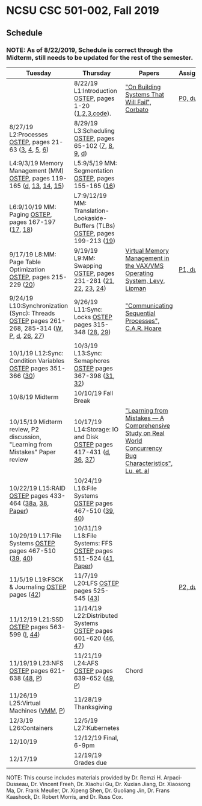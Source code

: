 # NCSU CSC 501-002, Fall 2019

## Schedule 

### NOTE:  As of 8/22/2019, Schedule is correct through the Midterm, still needs to be updated for the rest of the semester.

| Tuesday | Thursday | Papers | Assignments |
|-----|-----|-----|-----|
| | 8/22/19	L1:Introduction  [OSTEP](http://pages.cs.wisc.edu/~remzi/OSTEP/), pages 1-20 ([1](http://pages.cs.wisc.edu/~remzi/OSTEP/preface.pdf),[2](http://pages.cs.wisc.edu/~remzi/OSTEP/dialogue-threeeasy.pdf),[3](http://pages.cs.wisc.edu/~remzi/OSTEP/intro.pdf),[code](http://pages.cs.wisc.edu/~remzi/OSTEP/Code/code.intro.tgz)). |  ["On Building Systems That Will Fail", Corbato](http://larch-www.lcs.mit.edu:8001/~corbato/turing91/) | [P0, due 9/7](https://people.engr.ncsu.edu/gjin2/Classes/501/Fall2019/assignments/PA0/pa0.html) |
| 8/27/19	L2:Processes [OSTEP](http://pages.cs.wisc.edu/~remzi/OSTEP/), pages 21-63 ([3](http://www.cs.wisc.edu/~remzi/OSTEP/dialogue-virtualization.pdf), [4](http://www.cs.wisc.edu/~remzi/OSTEP/cpu-intro.pdf), [5](http://www.cs.wisc.edu/~remzi/OSTEP/cpu-api.pdf), [6](http://www.cs.wisc.edu/~remzi/OSTEP/cpu-mechanisms.pdf))| 8/29/19	L3:Scheduling [OSTEP](http://pages.cs.wisc.edu/~remzi/OSTEP/), pages 65-102 ([7](http://www.cs.wisc.edu/~remzi/OSTEP/cpu-sched.pdf), [8](http://www.cs.wisc.edu/~remzi/OSTEP/cpu-sched-mlfq.pdf), [9](http://pages.cs.wisc.edu/~remzi/OSTEP/cpu-sched-lottery.pdf), [d](http://www.cs.wisc.edu/~remzi/OSTEP/cpu-dialogue.pdf))  | | | 
| L4:9/3/19	Memory Management (MM) [OSTEP](http://pages.cs.wisc.edu/~remzi/OSTEP/), pages 119-165 ([d](http://www.cs.wisc.edu/~remzi/OSTEP/dialogue-vm.pdf), [13](http://www.cs.wisc.edu/~remzi/OSTEP/vm-intro.pdf), [14](http://www.cs.wisc.edu/~remzi/OSTEP/vm-api.pdf), [15](http://www.cs.wisc.edu/~remzi/OSTEP/vm-mechanism.pdf)) |	L5:9/5/19	MM: Segmentation [OSTEP](http://pages.cs.wisc.edu/~remzi/OSTEP/), pages 155-165 ([16](http://www.cs.wisc.edu/~remzi/OSTEP/vm-segmentation.pdf))	| | |
| L6:9/10/19	MM: Paging [OSTEP](http://pages.cs.wisc.edu/~remzi/OSTEP/), pages 167-197 ([17](http://pages.cs.wisc.edu/~remzi/OSTEP/vm-freespace.pdf), [18](http://www.cs.wisc.edu/~remzi/OSTEP/vm-paging.pdf)) |	L7:9/12/19	MM: Translation-Lookaside-Buffers (TLBs)	[OSTEP](http://pages.cs.wisc.edu/~remzi/OSTEP/), pages 199-213 ([19](http://www.cs.wisc.edu/~remzi/OSTEP/vm-tlbs.pdf))	| | |
| 9/17/19	L8:MM: Page Table Optimization [OSTEP](http://pages.cs.wisc.edu/~remzi/OSTEP/), pages 215-229 ([20](http://www.cs.wisc.edu/~remzi/OSTEP/vm-smalltables.pdf)) |	9/19/19	L9:MM: Swapping	[OSTEP](http://pages.cs.wisc.edu/~remzi/OSTEP/), pages 231-281 ([21](http://www.cs.wisc.edu/~remzi/OSTEP/vm-beyondphys.pdf), [22](http://www.cs.wisc.edu/~remzi/OSTEP/vm-beyondphys-policy.pdf), [23](http://www.cs.wisc.edu/~remzi/OSTEP/vm-vax.pdf),  [24](http://www.cs.wisc.edu/~remzi/OSTEP/vm-dialogue.pdf))	| [Virtual Memory Management in the VAX/VMS Operating System, Levy, Lipman](https://users.soe.ucsc.edu/~sbrandt/221/Papers/Memory/levy-computer82.pdf) | [P1, due 9/28](https://people.engr.ncsu.edu/gjin2/Classes/501/Fall2019/assignments/PA1/pa1.html) |
| 9/24/19	L10:Synchronization (Sync): Threads [OSTEP](http://pages.cs.wisc.edu/~remzi/OSTEP/) pages 261-268, 285-314 ([W](http://en.wikipedia.org/wiki/Working_set), [P](http://denninginstitute.com/pjd/PUBS/WSModel_1968.pdf), [d](http://www.cs.wisc.edu/~remzi/OSTEP/dialogue-concurrency.pdf), [26](http://www.cs.wisc.edu/~remzi/OSTEP/threads-intro.pdf), [27](http://www.cs.wisc.edu/~remzi/OSTEP/threads-api.pdf)) | 9/26/19	L11:Sync: Locks [OSTEP](http://pages.cs.wisc.edu/~remzi/OSTEP/) pages 315-348 ([28](http://www.cs.wisc.edu/~remzi/OSTEP/threads-locks.pdf), [29](http://www.cs.wisc.edu/~remzi/OSTEP/threads-locks-usage.pdf))	| ["Communicating Sequential Processes", C.A.R. Hoare](https://www.cs.cmu.edu/~crary/819-f09/Hoare78.pdf)||	
| 10/1/19	L12:Sync: Condition Variables [OSTEP](http://pages.cs.wisc.edu/~remzi/OSTEP/) pages 351-366 ([30](http://pages.cs.wisc.edu/~remzi/OSTEP/threads-cv.pdf)) | 10/3/19	L13:Sync: Semaphores	[OSTEP](http://pages.cs.wisc.edu/~remzi/OSTEP/) pages 367-398 ([31](http://www.cs.wisc.edu/~remzi/OSTEP/threads-sema.pdf),  [32](http://www.cs.wisc.edu/~remzi/OSTEP/threads-bugs.pdf))	| | |
| 10/8/19	Midterm | 10/10/19 Fall Break	| | |
| 10/15/19 Midterm review, P2 discussion, "Learning from Mistakes" Paper review |	10/17/19 L14:Storage: IO and Disk [OSTEP](http://pages.cs.wisc.edu/~remzi/OSTEP/) pages 417-431 ([d](http://www.cs.wisc.edu/~remzi/OSTEP/dialogue-persistence.pdf), [36](http://www.cs.wisc.edu/~remzi/OSTEP/file-devices.pdf), [37](http://www.cs.wisc.edu/~remzi/OSTEP/file-disks.pdf))  | ["Learning from Mistakes — A Comprehensive Study on Real World Concurrency Bug Characteristics", Lu, et. al](https://people.engr.ncsu.edu/gjin2/Classes/501/Fall2019/paper_bug_study.pdf) | |	
| 10/22/19	L15:RAID [OSTEP](http://pages.cs.wisc.edu/~remzi/OSTEP/) pages 433-464 ([38a](http://pages.cs.wisc.edu/~remzi/OSTEP/file-disks.pdf), [38](http://www.cs.wisc.edu/~remzi/OSTEP/file-raid.pdf), [Paper](paper_raid.pdf))	| 10/24/19 L16:File Systems [OSTEP](http://pages.cs.wisc.edu/~remzi/OSTEP/) pages 467-510 ([39](http://www.cs.wisc.edu/~remzi/OSTEP/file-intro.pdf), [40](http://www.cs.wisc.edu/~remzi/OSTEP/file-implementation.pdf)) | | |
| 10/29/19	L17:File Systems [OSTEP](http://pages.cs.wisc.edu/~remzi/OSTEP/) pages 467-510 ([39](http://www.cs.wisc.edu/~remzi/OSTEP/file-intro.pdf), [40](http://www.cs.wisc.edu/~remzi/OSTEP/file-implementation.pdf))	| 10/31/19	L18:File Systems: FFS [OSTEP](http://pages.cs.wisc.edu/~remzi/OSTEP/) pages 511-524 ([41](http://www.cs.wisc.edu/~remzi/OSTEP/file-ffs.pdf), [Paper](=paper_ffs.pdf)) | | |	
| 11/5/19	L19:FSCK & Journaling [OSTEP](http://pages.cs.wisc.edu/~remzi/OSTEP/) pages ([42](http://www.cs.wisc.edu/~remzi/OSTEP/file-journaling.pdf)) | 11/7/19	L20:LFS	[OSTEP](http://pages.cs.wisc.edu/~remzi/OSTEP/) pages 525-545 ([43](http://www.cs.wisc.edu/~remzi/OSTEP/file-lfs.pdf))	| | [P2, due 11/9](https://people.engr.ncsu.edu/gjin2/Classes/501/Fall2019/assignments/PA2/pa2.html) |
| 11/12/19	L21:SSD [OSTEP](http://pages.cs.wisc.edu/~remzi/OSTEP/) pages 563-599 ([I](http://pages.cs.wisc.edu/~remzi/OSTEP/file-ssd.pdf), [44](http://pages.cs.wisc.edu/~remzi/OSTEP/file-integrity.pdf))	| 11/14/19	L22:Distributed Systems	[OSTEP](http://pages.cs.wisc.edu/~remzi/OSTEP/) pages 601-620 ([46](http://pages.cs.wisc.edu/~remzi/OSTEP/dialogue-distribution.pdf), [47](http://www.cs.wisc.edu/~remzi/OSTEP/dist-intro.pdf))	| | |
| 11/19/19	L23:NFS [OSTEP](http://pages.cs.wisc.edu/~remzi/OSTEP/) pages 621-638 ([48](http://www.cs.wisc.edu/~remzi/OSTEP/dist-nfs.pdf), [P](=nfs.pdf)) | 11/21/19	L24:AFS [OSTEP](http://pages.cs.wisc.edu/~remzi/OSTEP/) pages 639-652 ([49](http://www.cs.wisc.edu/~remzi/OSTEP/dist-afs.pdf), [P](=afs.pdf))	| Chord | |
| 11/26/19	L25:Virtual Machines ([VMM](http://www.cs.wisc.edu/~remzi/OSTEP/vmm-intro.pdf), [P](=disco.pdf))	| 11/28/19	Thanksgiving	| | |
| 12/3/19	L26:Containers |	12/5/19	L27:Kubernetes	| | |
| 12/10/19	| 12/12/19	Final, 6-9pm	| | |
| 12/17/19	| 12/19/19	Grades due	| | |

NOTE: This course includes materials provided by Dr. Remzi H. Arpaci-Dusseau, Dr. Vincent Freeh, Dr. Xiaohui Gu, Dr. Xuxian Jiang, Dr. Xiaosong Ma, Dr. Frank Meuller, Dr. Xipeng Shen, Dr. Guoliang Jin, Dr. Frans Kaashock, Dr. Robert Morris, and Dr. Russ Cox.
